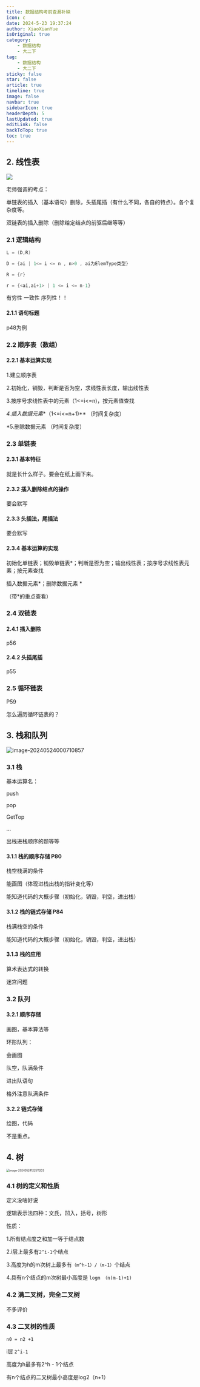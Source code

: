 ```yaml
---
title: 数据结构考前查漏补缺
icon: c
date: 2024-5-23 19:37:24
author: XiaoXianYue
isOriginal: true
category: 
    - 数据结构
    - 大二下
tag:
    - 数据结构
    - 大二下
sticky: false
star: false
article: true
timeline: true
image: false
navbar: true
sidebarIcon: true
headerDepth: 5
lastUpdated: true
editLink: false
backToTop: true
toc: true
---
```


## 2. 线性表

![](./DS_review.assets/image-20240523194606256.png)

老师强调的考点：

单链表的插入（基本语句）删除，头插尾插（有什么不同，各自的特点）。各个复杂度等。

双链表的插入删除（删除给定结点的前驱后继等等）

### 2.1 逻辑结构

```c
L = (D,R)

D = {ai | 1<= i <= n , n>0 , ai为ElemType类型}

R = {r}

r = {<ai,ai+1> | 1 <= i <= n-1}
```



有穷性 一致性 序列性！！

#### 2.1.1 语句标题

p48为例

### 2.2 顺序表（数组）

#### 2.2.1 基本运算实现

1.建立顺序表

2.初始化，销毁，判断是否为空，求线性表长度，输出线性表

3.按序号求线性表中的元素（1<=i<=n)，按元素值查找

*4.插入数据元素**（1<=i<=n+1)** （时间复杂度）   

*5.删除数据元素 （时间复杂度）

### 2.3 单链表

#### 2.3.1 基本特征

就是长什么样子。要会在纸上画下来。

#### 2.3.2 插入删除结点的操作

要会默写

#### 2.3.3 头插法，尾插法

要会默写

#### 2.3.4 基本运算的实现

初始化单链表；销毁单链表*；判断是否为空；输出线性表；按序号求线性表元素；按元素查找

插入数据元素*；删除数据元素 *

（带*的重点查看）

### 2.4 双链表

#### 2.4.1 插入删除

p56

#### 2.4.2 头插尾插

p55

### 2.5 循环链表

P59

怎么遍历循环链表的？



## 3. 栈和队列

![image-20240524000710857](./DS_review.assets/image-20240524000710857.png)



### 3.1 栈

基本运算名：

push

pop

GetTop

…

出栈进栈顺序的题等等

#### 3.1.1 栈的顺序存储 P80

栈空栈满的条件

能画图（体现进栈出栈的指针变化等）

能知道代码的大概步骤（初始化，销毁，判空，进出栈）

#### 3.1.2 栈的链式存储 P84

栈满栈空的条件

能知道代码的大概步骤（初始化，销毁，判空，进出栈）

#### 3.1.3 栈的应用

算术表达式的转换

迷宫问题

### 3.2 队列

#### 3.2.1 顺序存储

画图，基本算法等

环形队列：

会画图

队空，队满条件

进出队语句

格外注意队满条件

#### 3.2.2 链式存储

绘图，代码

不是重点。



## 4. 树

<img src="./DS_review.assets/image-20240524122511203.png" alt="image-20240524122511203" style="zoom: 50%;" />

### 4.1 树的定义和性质

定义没啥好说

逻辑表示法四种：文氏，凹入，括号，树形

性质：

1.所有结点度之和加一等于结点数

2.i层上最多有`2^i-1`个结点

3.高度为h的m次树上最多有`（m^h-1）/（m-1）`个结点

4.具有n个结点的m次树最小高度是 `logm （n(m-1)+1)`



### 4.2 满二叉树，完全二叉树

不多评价

### 4.3 二叉树的性质

`n0 = n2 +1`

i层 `2^i-1`

高度为h最多有2^h - 1个结点

有n个结点的二叉树最小高度是log2（n+1）















